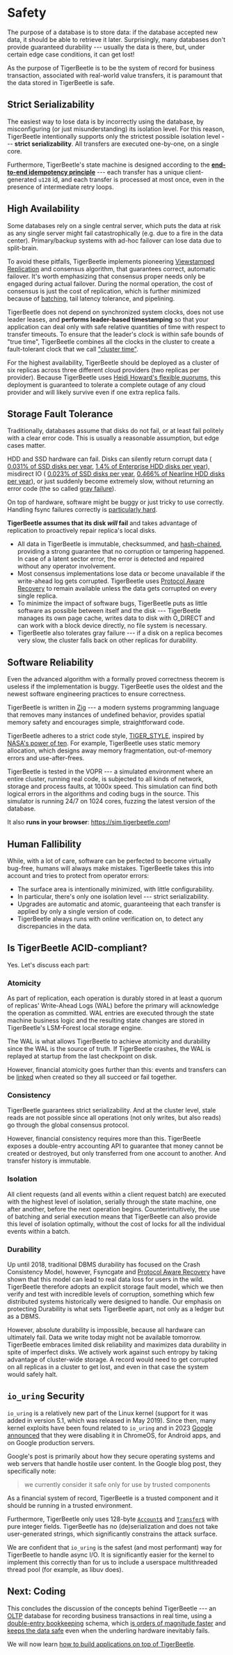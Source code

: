 # Safety

The purpose of a database is to store data: if the database accepted new data, it should be able to
retrieve it later. Surprisingly, many databases don't provide guaranteed durability --- usually the
data is there, but, under certain edge case conditions, it can get lost!

As the purpose of TigerBeetle is to be the system of record for business transaction, associated
with real-world value transfers, it is paramount that the data stored in TigerBeetle is safe.

## Strict Serializability

The easiest way to lose data is by incorrectly using the database, by misconfiguring (or just
misunderstanding) its isolation level. For this reason, TigerBeetle intentionally supports only the
strictest possible isolation level --- **strict serializability**. All transfers are executed
one-by-one, on a single core.

Furthermore, TigerBeetle's state machine is designed according to the
[**end-to-end idempotency principle**](../coding/reliable-transaction-submission.md) ---
each transfer has a unique client-generated `u128` id, and each transfer is processed at most once,
even in the presence of intermediate retry loops.

## High Availability

Some databases rely on a single central server, which puts the data at risk as any single server
might fail catastrophically (e.g. due to a fire in the data center). Primary/backup systems with
ad-hoc failover can lose data due to split-brain.

To avoid these pitfalls, TigerBeetle implements pioneering
[Viewstamped Replication](http://pmg.csail.mit.edu/papers/vr-revisited.pdf) and consensus algorithm,
that guarantees correct, automatic failover. It's worth emphasizing that consensus proper needs only
be engaged during actual failover. During the normal operation, the cost of consensus is just the
cost of replication, which is further minimized because of
[batching](./performance.md#batching-batching-batching), tail latency tolerance, and pipelining.

TigerBeetle does not depend on synchronized system clocks, does not use leader leases, and
**performs leader-based timestamping** so that your application can deal only with safe relative
quantities of time with respect to transfer timeouts. To ensure that the leader's clock is within
safe bounds of "true time", TigerBeetle combines all the clocks in the cluster to create a
fault-tolerant clock that we call
["cluster time"](https://tigerbeetle.com/blog/three-clocks-are-better-than-one/).

For the highest availability, TigerBeetle should be deployed as a cluster of six replicas across three
different cloud providers (two replicas per provider). Because TigerBeetle uses
[Heidi Howard's flexible quorums](https://arxiv.org/pdf/1608.06696v1), this deployment is guaranteed
to tolerate a complete outage of any cloud provider and will likely survive even if one extra
replica fails.

## Storage Fault Tolerance

Traditionally, databases assume that disks do not fail, or at least fail politely with a clear error
code. This is usually a reasonable assumption, but edge cases matter.

HDD and SSD hardware can fail. Disks can silently return corrupt data (
[0.031% of SSD disks per year](https://www.usenix.org/system/files/fast20-maneas.pdf),
[1.4% of Enterprise HDD disks per year](https://www.usenix.org/legacy/events/fast08/tech/full_papers/bairavasundaram/bairavasundaram.pdf)),
misdirect IO (
[0.023% of SSD disks per year](https://www.usenix.org/system/files/fast20-maneas.pdf),
[0.466% of Nearline HDD disks per year](https://www.usenix.org/legacy/events/fast08/tech/full_papers/bairavasundaram/bairavasundaram.pdf)),
or just suddenly become extremely slow, without returning an error code (the so called
[gray failure](https://www.microsoft.com/en-us/research/wp-content/uploads/2017/06/paper-1.pdf)).

On top of hardware, software might be buggy or just tricky to use correctly. Handling fsync failures
correctly is [particularly hard](https://www.usenix.org/system/files/atc20-rebello.pdf).

**TigerBeetle assumes that its disk _will_ fail** and takes advantage of replication to proactively
repair replica's local disks.

- All data in TigerBeetle is immutable, checksummed, and [hash-chained](https://csrc.nist.gov/glossary/term/hash_chain), providing a strong guarantee
  that no corruption or tampering happened. In case of a latent sector error, the error is detected
  and repaired without any operator involvement.
- Most consensus implementations lose data or become unavailable if the write-ahead log gets
  corrupted. TigerBeetle uses [Protocol Aware Recovery](https://www.youtube.com/watch?v=fDY6Wi0GcPs)
  to remain available unless the data gets corrupted on every single replica.
- To minimize the impact of software bugs, TigerBeetle puts as little software as possible between
  itself and the disk --- TigerBeetle manages its own page cache, writes data to disk with O_DIRECT
  and can work with a block device directly, no file system is necessary.
- TigerBeetle also tolerates gray failure --- if a disk on a replica becomes very slow, the cluster
  falls back on other replicas for durability.

## Software Reliability

Even the advanced algorithm with a formally proved correctness theorem is useless if the
implementation is buggy. TigerBeetle uses the oldest and the newest software engineering practices
to ensure correctness.

TigerBeetle is written in [Zig](https://ziglang.org) --- a modern systems programming language that
removes many instances of undefined behavior, provides spatial memory safety and encourages simple,
straightforward code.

TigerBeetle adheres to a strict code style,
[TIGER_STYLE](https://github.com/tigerbeetle/tigerbeetle/blob/main/docs/TIGER_STYLE.md), inspired by
[NASA's power of ten](https://spinroot.com/gerard/pdf/P10.pdf). For example, TigerBeetle uses static
memory allocation, which designs away memory fragmentation, out-of-memory errors and
use-after-frees.

TigerBeetle is tested in the VOPR --- a simulated environment where an entire cluster, running real
code, is subjected to all kinds of network, storage and process faults, at 1000x speed. This
simulation can find both logical errors in the algorithms and coding bugs in the source. This
simulator is running 24/7 on 1024 cores, fuzzing the latest version of the database.

It also **runs in your browser**: <https://sim.tigerbeetle.com>!

## Human Fallibility

While, with a lot of care, software can be perfected to become virtually bug-free, humans will
always make mistakes. TigerBeetle takes this into account and tries to protect from operator errors:

- The surface area is intentionally minimized, with little configurability.
- In particular, there's only one isolation level --- strict serializability.
- Upgrades are automatic and atomic, guaranteeing that each transfer is applied by only a single
  version of code.
- TigerBeetle always runs with online verification on, to detect any discrepancies in the data.

## Is TigerBeetle ACID-compliant?

Yes. Let's discuss each part:

### Atomicity

As part of replication, each operation is durably stored in at least a quorum of replicas'
Write-Ahead Logs (WAL) before the primary will acknowledge the operation as committed. WAL entries
are executed through the state machine business logic and the resulting state changes are stored in
TigerBeetle's LSM-Forest local storage engine.

The WAL is what allows TigerBeetle to achieve atomicity and durability since the WAL is the source
of truth. If TigerBeetle crashes, the WAL is replayed at startup from the last checkpoint on disk.

However, financial atomicity goes further than this: events and transfers can be
[linked](../coding/linked-events.md) when created so they all succeed or fail together.

### Consistency

TigerBeetle guarantees strict serializability. And at the cluster level, stale reads are not
possible since all operations (not only writes, but also reads) go through the global consensus
protocol.

However, financial consistency requires more than this. TigerBeetle exposes a double-entry
accounting API to guarantee that money cannot be created or destroyed, but only transferred from one
account to another. And transfer history is immutable.

### Isolation

All client requests (and all events within a client request batch) are executed with the highest
level of isolation, serially through the state machine, one after another, before the next operation
begins. Counterintuitively, the use of batching and serial execution means that TigerBeetle can also
provide this level of isolation optimally, without the cost of locks for all the individual events
within a batch.

### Durability

Up until 2018, traditional DBMS durability has focused on the Crash Consistency Model, however,
Fsyncgate and
[Protocol Aware Recovery](https://www.usenix.org/conference/fast18/presentation/alagappan) have
shown that this model can lead to real data loss for users in the wild. TigerBeetle therefore adopts
an explicit storage fault model, which we then verify and test with incredible levels of corruption,
something which few distributed systems historically were designed to handle. Our emphasis on
protecting Durability is what sets TigerBeetle apart, not only as a ledger but as a DBMS.

However, absolute durability is impossible, because all hardware can ultimately fail. Data we write
today might not be available tomorrow. TigerBeetle embraces limited disk reliability and maximizes
data durability in spite of imperfect disks. We actively work against such entropy by taking
advantage of cluster-wide storage. A record would need to get corrupted on all replicas in a cluster
to get lost, and even in that case the system would safely halt.

## `io_uring` Security

`io_uring` is a relatively new part of the Linux kernel (support for it was added in version 5.1,
which was released in May 2019). Since then, many kernel exploits have been found related to
`io_uring` and in 2023
[Google announced](https://security.googleblog.com/2023/06/learnings-from-kctf-vrps-42-linux.html)
that they were disabling it in ChromeOS, for Android apps, and on Google production servers.

Google's post is primarily about how they secure operating systems and web servers that handle
hostile user content. In the Google blog post, they specifically note:

> we currently consider it safe only for use by trusted components

As a financial system of record, TigerBeetle is a trusted component and it should be running in a
trusted environment.

Furthermore, TigerBeetle only uses 128-byte [`Account`s](../reference/account.md) and
[`Transfer`s](../reference/transfer.md) with pure integer fields. TigerBeetle has no
(de)serialization and does not take user-generated strings, which significantly constrains the
attack surface.

We are confident that `io_uring` is the safest (and most performant) way for TigerBeetle to handle
async I/O. It is significantly easier for the kernel to implement this correctly than for us to
include a userspace multithreaded thread pool (for example, as libuv does).

## Next: Coding

This concludes the discussion of the concepts behind TigerBeetle --- an [OLTP](./oltp.md) database
for recording business transactions in real time, using a
[double-entry bookkeeping](./debit-credit.md) schema, which
[is orders of magnitude faster](./performance.md) and
[keeps the data safe](./safety.md) even when the underling hardware inevitably fails.

We will now learn [how to build applications on top of TigerBeetle](../coding/).

